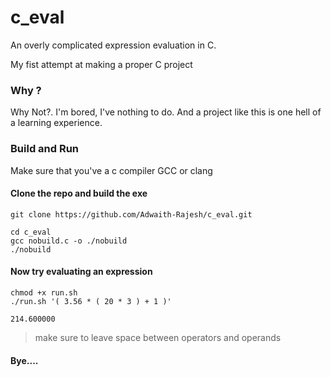 # c_eval

An overly complicated expression evaluation in C.

My fist attempt at making a proper C project

### Why ?

Why Not?. I'm bored, I've nothing to do. And a project like this is one hell of a learning experience.

### Build and Run

Make sure that you've a c compiler GCC or clang

#### Clone the repo and build the exe

```commandline
git clone https://github.com/Adwaith-Rajesh/c_eval.git
```

```commandline
cd c_eval
gcc nobuild.c -o ./nobuild
./nobuild
```

#### Now try evaluating an expression

```commandline
chmod +x run.sh
./run.sh '( 3.56 * ( 20 * 3 ) + 1 )'
```

```
214.600000
```

> make sure to leave space between operators and operands

#### Bye....
